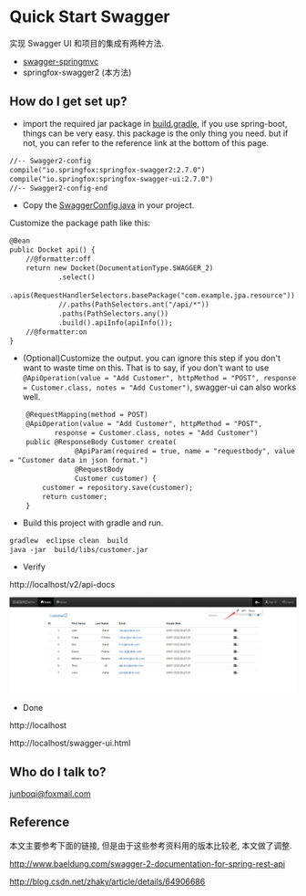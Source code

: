Quick Start Swagger 
==

实现 Swagger UI 和项目的集成有两种方法. 

- [swagger-springmvc](https://github.com/qijunbo/swagger-demo)
- springfox-swagger2 (本方法)

How do I get set up? 
--

* import the required jar package in [build.gradle](https://github.com/qijunbo/swagger-demo/blob/master/build.gradle), 
if you use spring-boot, things can be very easy.  this package is the only thing you need.
but if not,  you can refer to the reference link at the bottom of this page.
```
//-- Swagger2-config    
compile("io.springfox:springfox-swagger2:2.7.0")
compile("io.springfox:springfox-swagger-ui:2.7.0")
//-- Swagger2-config-end
```
* Copy the [SwaggerConfig.java](https://github.com/qijunbo/swagger-demo/blob/master/src/main/java/com/example/SwaggerConfig.java) in your project. 

Customize the package path like this:
   
```
@Bean
public Docket api() {
	//@formatter:off
	return new Docket(DocumentationType.SWAGGER_2)
			.select()
			.apis(RequestHandlerSelectors.basePackage("com.example.jpa.resource"))
			//.paths(PathSelectors.ant("/api/*"))
			.paths(PathSelectors.any())
			.build().apiInfo(apiInfo());
	//@formatter:on
}

```

* (Optional)Customize the output. you can ignore this step if you don't want to waste time on this.  That is to say, if you don't want to use ``` @ApiOperation(value = "Add Customer", httpMethod = "POST", response = Customer.class, notes = "Add Customer") ```,  swagger-ui can also works well.

```
    @RequestMapping(method = POST)
    @ApiOperation(value = "Add Customer", httpMethod = "POST", 
           response = Customer.class, notes = "Add Customer")
    public @ResponseBody Customer create(
                @ApiParam(required = true, name = "requestbody", value = "Customer data in json format.")
                @RequestBody 
                Customer customer) {
        customer = repository.save(customer);
        return customer;
    }

```    

* Build this project with gradle and run. 

```
gradlew  eclipse clean  build
java -jar  build/libs/customer.jar
```
* Verify

 http://localhost/v2/api-docs
 
![Page](images/guid.gif)
 

* Done

 http://localhost
 
 http://localhost/swagger-ui.html


Who do I talk to? 
--
junboqi@foxmail.com

Reference
--
本文主要参考下面的链接, 但是由于这些参考资料用的版本比较老, 本文做了调整.

http://www.baeldung.com/swagger-2-documentation-for-spring-rest-api

http://blog.csdn.net/zhaky/article/details/64906686

